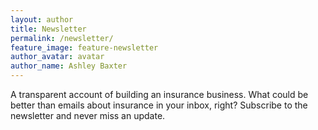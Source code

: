 ```yaml
---
layout: author
title: Newsletter
permalink: /newsletter/
feature_image: feature-newsletter
author_avatar: avatar
author_name: Ashley Baxter
---
```


A transparent account of building an insurance business. What could be better than emails about insurance in your inbox, right? Subscribe to the newsletter and never miss an update.

<script src="https://app.convertkit.com/landing_pages/7063.js"></script>